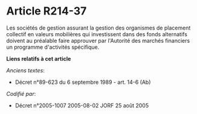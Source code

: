 # Article R214-37

Les sociétés de gestion assurant la gestion des organismes de placement collectif en valeurs mobilières qui investissent dans
des fonds alternatifs doivent au préalable faire approuver par l'Autorité des marchés financiers un programme d'activités
spécifique.

**Liens relatifs à cet article**

_Anciens textes_:

  - Décret n°89-623 du 6 septembre 1989 - art. 14-6 (Ab)

_Codifié par_:

  - Décret n°2005-1007 2005-08-02 JORF 25 août 2005
